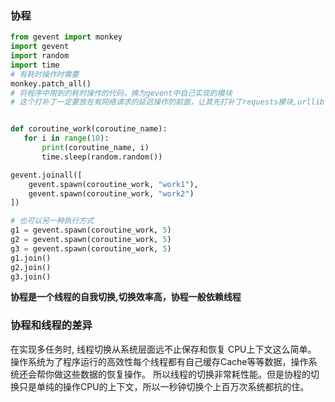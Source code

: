 ### 协程

```python
from gevent import monkey
import gevent
import random
import time
# 有耗时操作时需要
monkey.patch_all()  
# 将程序中用到的耗时操作的代码，换为gevent中自己实现的模块
# 这个打补丁一定要放在有网络请求的延迟操作的前面，让其先打补丁requests模块,urllib等


def coroutine_work(coroutine_name):
   for i in range(10):
       print(coroutine_name, i)
       time.sleep(random.random())

gevent.joinall([
    gevent.spawn(coroutine_work, "work1"),
    gevent.spawn(coroutine_work, "work2")
])

# 也可以另一种执行方式
g1 = gevent.spawn(coroutine_work, 5)
g2 = gevent.spawn(coroutine_work, 5)
g3 = gevent.spawn(coroutine_work, 5)
g1.join()
g2.join()
g3.join()
```

**协程是一个线程的自我切换,切换效率高，协程一般依赖线程**

### 协程和线程的差异

在实现多任务时, 线程切换从系统层面远不止保存和恢复 CPU上下文这么简单。 操作系统为了程序运行的高效性每个线程都有自己缓存Cache等等数据，操作系统还会帮你做这些数据的恢复操作。 所以线程的切换非常耗性能。但是协程的切换只是单纯的操作CPU的上下文，所以一秒钟切换个上百万次系统都抗的住。